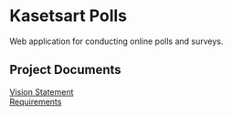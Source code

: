 
# Kasetsart Polls

Web application for conducting online polls and surveys.

## Project Documents

[Vision Statement](../../wiki/Vision%20Statement)    
[Requirements](../../wiki/Requirements)

